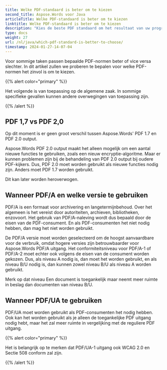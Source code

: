 ```yaml
---
title: Welke PDF-standaard is beter om te kiezen
second_title: Aspose.Words voor Java
articleTitle: Welke PDF-standaard is beter om te kiezen
linktitle: Welke PDF-standaard is beter om te kiezen
description: "Kies de beste PDF standaard om het resultaat van uw programmeertaak te exporteren in Java. Welke PDF-standaard is beter PDF 1.7, PDF 2.0, PDF/A-1, PDF/A-2, of PDF/UA."
type: docs
weight: 27
url: /nl/java/which-pdf-standard-is-better-to-choose/
timestamp: 2024-01-27-14-07-04
---
```


Voor sommige taken passen bepaalde PDF-normen beter of vice versa slechter. In dit artikel zullen we proberen te bepalen voor welke PDF-normen het zinvol is om te kiezen.

{{% alert color="primary" %}}

Het volgende is van toepassing op de algemene zaak. In sommige specifieke gevallen kunnen andere overwegingen van toepassing zijn.

{{% /alert %}}

## PDF 1,7 vs PDF 2,0

Op dit moment is er geen groot verschil tussen Aspose.Words' PDF 1.7 en PDF 2.0 output.

Aspose.Words PDF 2.0 output maakt het alleen mogelijk om een aantal nieuwe functies te gebruiken, zoals een nieuw encryptie-algoritme. Maar er kunnen problemen zijn bij de behandeling van PDF 2.0 output bij oudere PDF-kijkers. Dus, PDF 2.0 moet worden gebruikt als nieuwe functies nodig zijn. Anders moet PDF 1.7 worden gebruikt.

Dit kan later worden heroverwogen.

## Wanneer PDF/A en welke versie te gebruiken

PDF/A is een formaat voor archivering en langetermijnbehoud. Over het algemeen is het vereist door autoriteiten, archieven, bibliotheken, enzovoort. Het gebruik van PDF/A-naleving wordt dus bepaald door de eisen van de PDF-consument. En als PDF-consumenten het niet nodig hebben, dan mag het niet worden gebruikt.

De PDF/A versie moet worden geselecteerd om de hoogst aanvaardbare voor de verbruik, omdat hogere versies zijn betrouwbaarder voor Aspose.Words PDF/A uitgang. Het conformiteitsniveau voor PDF/A-1 of PDF/A-2 moet echter ook volgens de eisen van de consument worden gekozen. Dus, als niveau A nodig is, dan moet het worden gebruikt, en als niveau B/U nodig is, dan kunnen zowel niveau B/U als niveau A worden gebruikt.

Merk op dat niveau Een document is toegankelijk maar neemt meer ruimte in beslag dan documenten van niveau B/U.

## Wanneer PDF/UA te gebruiken

PDF/UA moet worden gebruikt als PDF-consumenten het nodig hebben. Ook kan het worden gebruikt als je alleen de toegankelijke PDF uitgang nodig hebt, maar het zal meer ruimte in vergelijking met de reguliere PDF uitgang.

{{% alert color="primary" %}}

Het is belangrijk op te merken dat PDF/UA-1 uitgang ook WCAG 2.0 en Sectie 508 conform zal zijn.

{{% /alert %}}
